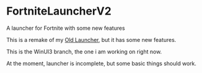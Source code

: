 # FortniteLauncherV2
A launcher for Fortnite with some new features 

This is a remake of my [Old Launcher](https://github.com/Jurij15/FortniteLauncher), but 
it has some new features.

This is the WinUI3 branch, the one i am working on right now.

At the moment, launcher is incomplete, but some basic things should work.
